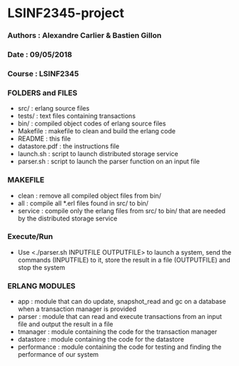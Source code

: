 # LSINF2345-project

### Authors	: Alexandre Carlier & Bastien Gillon
### Date	: 09/05/2018
### Course	: LSINF2345



### FOLDERS and FILES
 - src/ 			: erlang source files
 - tests/			: text files containing transactions
 - bin/ 			: compiled object codes of erlang source files
 - Makefile			: makefile to clean and build the erlang code
 - README			: this file
 - datastore.pdf	: the instructions file
 - launch.sh		: script to launch distributed storage service
 - parser.sh        : script to launch the parser function on an input file

### MAKEFILE
 - clean	: remove all compiled object files from bin/
 - all		: compile all *.erl files found in src/ to bin/
 - service	: compile only the erlang files from src/ to bin/ that are needed by the distributed storage service

### Execute/Run
 - Use <./parser.sh INPUTFILE OUTPUTFILE> to launch a system, send the commands (INPUTFILE) to it, store the result in a file (OUTPUTFILE) and stop the system
 
 
### ERLANG MODULES
 - app			: module that can do update, snapshot_read and gc on a database when a transaction manager is provided
 - parser		: module that can read and execute transactions from an input file and output the result in a file
 - tmanager		: module containing the code for the transaction manager 
 - datastore	: module containing the code for the datastore
 - performance  : module containing the code for testing and finding the performance of our system
